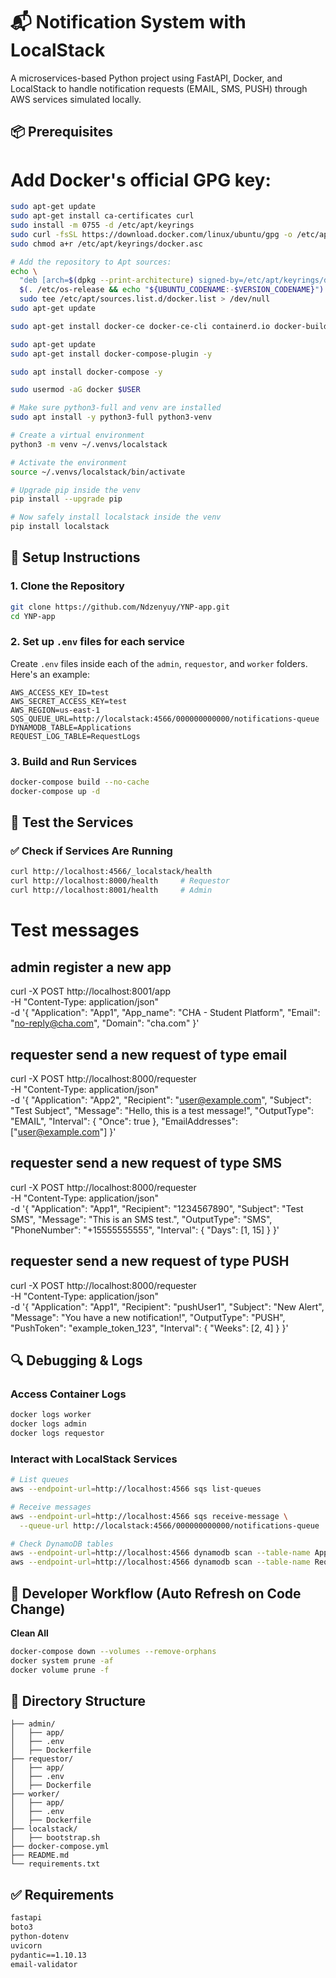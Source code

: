 # 📬 Notification System with LocalStack

A microservices-based Python project using FastAPI, Docker, and LocalStack to handle notification requests (EMAIL, SMS, PUSH) through AWS services simulated locally.

## 📦 Prerequisites

# Add Docker's official GPG key:

```bash
sudo apt-get update
sudo apt-get install ca-certificates curl
sudo install -m 0755 -d /etc/apt/keyrings
sudo curl -fsSL https://download.docker.com/linux/ubuntu/gpg -o /etc/apt/keyrings/docker.asc
sudo chmod a+r /etc/apt/keyrings/docker.asc

# Add the repository to Apt sources:
echo \
  "deb [arch=$(dpkg --print-architecture) signed-by=/etc/apt/keyrings/docker.asc] https://download.docker.com/linux/ubuntu \
  $(. /etc/os-release && echo "${UBUNTU_CODENAME:-$VERSION_CODENAME}") stable" | \
  sudo tee /etc/apt/sources.list.d/docker.list > /dev/null
sudo apt-get update

sudo apt-get install docker-ce docker-ce-cli containerd.io docker-buildx-plugin docker-compose-plugin

sudo apt-get update
sudo apt-get install docker-compose-plugin -y

sudo apt install docker-compose -y

sudo usermod -aG docker $USER   

# Make sure python3-full and venv are installed
sudo apt install -y python3-full python3-venv

# Create a virtual environment
python3 -m venv ~/.venvs/localstack

# Activate the environment
source ~/.venvs/localstack/bin/activate

# Upgrade pip inside the venv
pip install --upgrade pip

# Now safely install localstack inside the venv
pip install localstack
```

## 🚀 Setup Instructions

### 1. Clone the Repository

```bash
git clone https://github.com/Ndzenyuy/YNP-app.git
cd YNP-app
```

### 2. Set up `.env` files for each service

Create `.env` files inside each of the `admin`, `requestor`, and `worker` folders. Here's an example:

```env
AWS_ACCESS_KEY_ID=test
AWS_SECRET_ACCESS_KEY=test
AWS_REGION=us-east-1
SQS_QUEUE_URL=http://localstack:4566/000000000000/notifications-queue
DYNAMODB_TABLE=Applications
REQUEST_LOG_TABLE=RequestLogs
```

### 3. Build and Run Services

```bash
docker-compose build --no-cache
docker-compose up -d
```

## 🧪 Test the Services

### ✅ Check if Services Are Running

```bash
curl http://localhost:4566/_localstack/health
curl http://localhost:8000/health     # Requestor
curl http://localhost:8001/health     # Admin

```

# Test messages

## admin register a new app
curl -X POST http://localhost:8001/app \
  -H "Content-Type: application/json" \
  -d '{
    "Application": "App1",
    "App_name": "CHA - Student Platform",
    "Email": "no-reply@cha.com",
    "Domain": "cha.com"
  }'
  

## requester send a new request of type email  
curl -X POST http://localhost:8000/requester \
  -H "Content-Type: application/json" \
  -d '{
    "Application": "App2",
    "Recipient": "user@example.com",
    "Subject": "Test Subject",
    "Message": "Hello, this is a test message!",
    "OutputType": "EMAIL",
    "Interval": {
      "Once": true
    },
    "EmailAddresses": ["user@example.com"]
  }'

## requester send a new request of type SMS   
curl -X POST http://localhost:8000/requester \
  -H "Content-Type: application/json" \
  -d '{
    "Application": "App1",
    "Recipient": "1234567890",
    "Subject": "Test SMS",
    "Message": "This is an SMS test.",
    "OutputType": "SMS",
    "PhoneNumber": "+15555555555",
    "Interval": {
      "Days": [1, 15]
    }
  }'

## requester send a new request of type PUSH   
curl -X POST http://localhost:8000/requester \
  -H "Content-Type: application/json" \
  -d '{
    "Application": "App1",
    "Recipient": "pushUser1",
    "Subject": "New Alert",
    "Message": "You have a new notification!",
    "OutputType": "PUSH",
    "PushToken": "example_token_123",
    "Interval": {
      "Weeks": [2, 4]
    }
  }'


## 🔍 Debugging & Logs

### Access Container Logs

```bash
docker logs worker
docker logs admin
docker logs requestor
```

### Interact with LocalStack Services

```bash
# List queues
aws --endpoint-url=http://localhost:4566 sqs list-queues

# Receive messages
aws --endpoint-url=http://localhost:4566 sqs receive-message \
  --queue-url http://localstack:4566/000000000000/notifications-queue

# Check DynamoDB tables
aws --endpoint-url=http://localhost:4566 dynamodb scan --table-name Applications
aws --endpoint-url=http://localhost:4566 dynamodb scan --table-name RequestLogs
```

## 🔁 Developer Workflow (Auto Refresh on Code Change)

**Clean All**

```bash
docker-compose down --volumes --remove-orphans
docker system prune -af
docker volume prune -f

```

## 📁 Directory Structure

```
├── admin/
│   ├── app/
│   ├── .env
│   ├── Dockerfile
├── requestor/
│   ├── app/
│   ├── .env
│   ├── Dockerfile
├── worker/
│   ├── app/
│   ├── .env
│   ├── Dockerfile
├── localstack/
│   ├── bootstrap.sh
├── docker-compose.yml
├── README.md
└── requirements.txt
```

## ✅ Requirements

```txt
fastapi
boto3
python-dotenv
uvicorn
pydantic==1.10.13
email-validator
```
